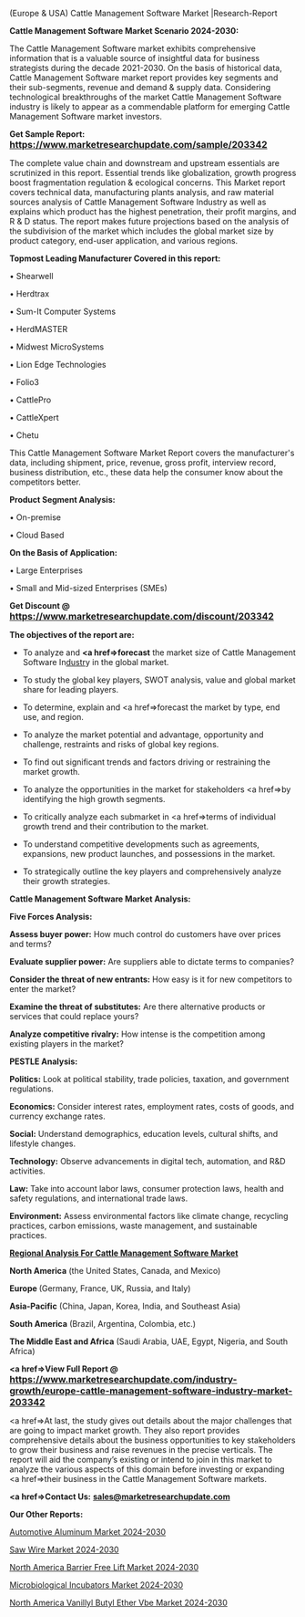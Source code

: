  (Europe & USA) Cattle Management Software Market |Research-Report

<strong>Cattle Management Software Market Scenario 2024-2030:</strong>

The Cattle Management Software market exhibits comprehensive information that is a valuable source of insightful data for business strategists during the decade 2021-2030. On the basis of historical data, Cattle Management Software market report provides key segments and their sub-segments, revenue and demand &amp; supply data. Considering technological breakthroughs of the market Cattle Management Software industry is likely to appear as a commendable platform for emerging Cattle Management Software market investors.

<strong>Get Sample Report: <a href=https://www.marketresearchupdate.com/sample/203342><font size=3 color=#0000ff>https://www.marketresearchupdate.com/sample/203342</font></a></strong>

The complete value chain and downstream and upstream essentials are scrutinized in this report. Essential trends like globalization, growth progress boost fragmentation regulation &amp; ecological concerns. This Market report covers technical data, manufacturing plants analysis, and raw material sources analysis of Cattle Management Software Industry as well as explains which product has the highest penetration, their profit margins, and R & D status. The report makes future projections based on the analysis of the subdivision of the market which includes the global market size by product category, end-user application, and various regions.

<strong>Topmost Leading Manufacturer Covered in this report:</strong>

• Shearwell

• Herdtrax

• Sum-It Computer Systems

• HerdMASTER

• Midwest MicroSystems

• Lion Edge Technologies

• Folio3

• CattlePro

• CattleXpert

• Chetu

This Cattle Management Software Market Report covers the manufacturer's data, including shipment, price, revenue, gross profit, interview record, business distribution, etc., these data help the consumer know about the competitors better.

<strong>Product Segment Analysis: </strong>

• On-premise

• Cloud Based

<strong>On the Basis of Application:</strong>

• Large Enterprises

• Small and Mid-sized Enterprises (SMEs)

<strong>Get Discount @ <a href=https://www.marketresearchupdate.com/discount/203342><font size=3 color=#0000ff>https://www.marketresearchupdate.com/discount/203342</font></a></strong>

<strong><b>The objectives of the report are:</b></strong>

- To analyze and <strong><a href=><strong>forecast</strong></a></strong> the market size of Cattle Management Software In<a href=ASDF991299>dustr</a>y in the global market.

- To study the global key players, SWOT analysis, value and global market share for leading players.

- To determine, explain and <a href=>forecast</a> the market by type, end use, and region.

- To analyze the market potential and advantage, opportunity and challenge, restraints and risks of global key regions.

- To find out significant trends and factors driving or restraining the market growth.

- To analyze the opportunities in the market for stakeholders <a href=>by</a> identifying the high growth segments.

- To critically analyze each submarket in <a href=>terms</a> of individual growth trend and their contribution to the market.

- To understand competitive developments such as agreements, expansions, new product launches, and possessions in the market.

- To strategically outline the key players and comprehensively analyze their growth strategies.

<strong>Cattle Management Software Market Analysis:</strong>

<strong>Five Forces Analysis:</strong>

<strong>Assess buyer power:</strong> How much control do customers have over prices and terms?

<strong>Evaluate supplier power:</strong> Are suppliers able to dictate terms to companies?

<strong>Consider the threat of new entrants:</strong> How easy is it for new competitors to enter the market?

<strong>Examine the threat of substitutes:</strong> Are there alternative products or services that could replace yours?

<strong>Analyze competitive rivalry:</strong> How intense is the competition among existing players in the market?

<strong>PESTLE Analysis:</strong>

<strong>Politics:</strong> Look at political stability, trade policies, taxation, and government regulations.

<strong>Economics:</strong> Consider interest rates, employment rates, costs of goods, and currency exchange rates.

<strong>Social:</strong> Understand demographics, education levels, cultural shifts, and lifestyle changes.

<strong>Technology:</strong> Observe advancements in digital tech, automation, and R&D activities.

<strong>Law:</strong> Take into account labor laws, consumer protection laws, health and safety regulations, and international trade laws.

<strong>Environment:</strong> Assess environmental factors like climate change, recycling practices, carbon emissions, waste management, and sustainable practices.

<strong><u><b>Regional Analysis For Cattle Management Software Market</b></u></strong>

<strong><b>North America</b></strong> (the United States, Canada, and Mexico)

<strong><b>Europe </b></strong>(Germany, France, UK, Russia, and Italy)

<strong><b>Asia-Pacific</b></strong> (China, Japan, Korea, India, and Southeast Asia)

<strong><b>South America</b></strong> (Brazil, Argentina, Colombia, etc.)

<strong><b>The Middle East and Africa</b></strong> (Saudi Arabia, UAE, Egypt, Nigeria, and South Africa)

<strong><a href=>View Full Report</a> @ <a href=https://www.marketresearchupdate.com/industry-growth/europe-cattle-management-software-industry-market-203342><font size=3 color=#0000ff>https://www.marketresearchupdate.com/industry-growth/europe-cattle-management-software-industry-market-203342</font></a></strong>

<a href=>At last,</a> the study gives out details about the major challenges that are going to impact market growth. They also report provides comprehensive details about the business opportunities to key stakeholders to grow their business and raise revenues in the precise verticals. The report will aid the company’s existing or intend to join in this market to analyze the various aspects of this domain before investing or expanding <a href=>their</a> business in the Cattle Management Software markets.

<strong><a href=>Contact Us:</a></strong>
<strong>sales@marketresearchupdate.com</strong>

<strong>Our Other Reports:</strong>

<a href=https://www.linkedin.com/pulse/automotive-aluminum-market-current-business-trends>Automotive Aluminum Market 2024-2030</a>

<a href=https://www.linkedin.com/pulse/saw-wire-market-2023-remarking-enormous-growth>Saw Wire Market 2024-2030</a>

<a href=https://www.linkedin.com/pulse/north-america-barrier-free-lift-market-overview>North America Barrier Free Lift Market 2024-2030</a>

<a href=https://www.linkedin.com/pulse/microbiological-incubators-market-undertake-strapping-4fhxf/>Microbiological Incubators Market 2024-2030</a>

<a href=https://www.linkedin.com/pulse/north-america-vanillyl-butyl-ether-vbe-market-trends-nalqf/>North America Vanillyl Butyl Ether Vbe Market 2024-2030</a>
